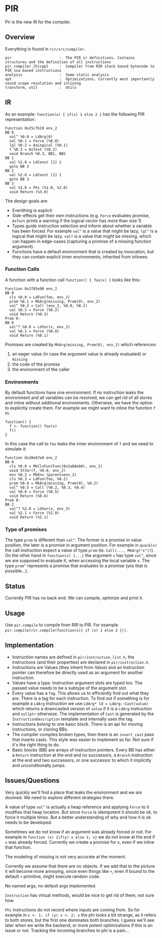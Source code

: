 # PIR

Pir is the new IR for the compiler.

## Overview

Everything is found in `rir/src/compiler`.

```
pir                      :  The PIR ir definitions. Contains structures and the definition of all instructions
pir_compiler.[h|cpp]     :  Compiler from RIR stack based bytecode to PIR ssa based instructions
analysis                 :  Some static analysis
opt                      :  Optimizations. Currently most importantly sound scope resolution and inlining
transform, util          :  Utils
```

## IR

As an example: `function(x) { if(x) 1 else 2 }` has the following PIR representation:

```
Function 0x25c7b10 env_2
BB 0
  val^ %0.0 = LdArg(0)
  val %0.1 = Force (%0.0)
  lgl %0.2 = AsLogical (%0.1)
  t %0.3 = AsTest (%0.2)
  void Branch %0.3, BB1, BB2
BB 1
  val %1.0 = LdConst [1] 2
  goto BB 3
BB 2
  val %2.0 = LdConst [1] 1
  goto BB 3
BB 3
  val %3.0 = Phi (%1.0, %2.0)
  void Return (%3.0)
```

The design goals are:

* Everithing is explicit
* Side-effects get their own instructions
  (e.g. `Force` evaluates promise, `AsTest` prints a warning if the logical vector has more than size 1)
* Types guide instruction selection and inform about whether a variable has been forced. For example `val^` is a value that might be lazy, `lgl^` is a logical that might be lazy.
  `val?` is a value that might be missing, which can happen in edge-cases (capturing a promise of a missing function argument).
* Functions have a default environment that is created by invocation, but they can contain explicit inner environments, inherited from inlinees.

### Function Calls

A function with a function call `function() { foo(x) }` looks like this:

```
Function 0x2f85e90 env_2
BB 0
  cls %0.0 = LdFun(foo, env_2)
  prom %0.1 = MkArg(missing, Prom(0), env_2)
  val^ %0.2 = Call (env_2, %0.0, %0.1)
  val %0.3 = Force (%0.2)
  void Return (%0.3)
Prom 0:
BB 0
  val^? %0.0 = LdVar(x, env_2)
  val %0.1 = Force (%0.0)
  void Return (%0.1)
```

Promises are created by `MkArg(missing, Prom(0), env_2)` which references:

1. an eager value (in case the argument value is already evaluated) or `missing`
2. the code of the promise
3. the environment of the caller

### Environments

By default functions have one environment. If no instruction leaks the environment and all variables can be resolved, we can get rid of all stores and inline without additional environments.
Otherwise, we have the option to explicitly create them.
For example we might want to inline the function `f` in:

```
function() {
  f <- function() foo(x)
  f()
}
```

In this case the call to `foo` leaks the inner environment of `f` and we need to simulate it:

```
Function 0x28e67e0 env_2
BB 0
  cls %0.0 = MkClsFun(Func(0x2ab8eb0), env_2)
  void StVar(f, %0.0, env_2)
  env %0.2 = MkEnv (parent=env_2)
  cls %0.3 = LdFun(foo, %0.2)
  prom %0.4 = MkArg(missing, Prom(0), %0.2)
  val^ %0.5 = Call (%0.2, %0.3, %0.4)
  val %0.6 = Force (%0.5)
  void Return (%0.6)
Prom 0:
BB 2
  val^? %2.0 = LdVar(x, env_3)
  val %2.1 = Force (%2.0)
  void Return (%2.1)
```

### Type of promises

The type `prom` is different than `val^`.
The former is a promise in value position, the later is a promise in argument position.
For example in `quack(x)` the call instruction expect a value of type `prom` (ie. `Call(..., MkArg("x"))`).
On the other hand in `function(x) {...}` the argument `x` has type `val^`, since we are supposed to evaluate it, when accessing the local variable `x`.
The type `prom^` represents a promise that evaluates to a promise (yes that is possible...).

## Status

Currently PIR has no back end. We can compile, optimize and print it.

## Usage

Use `pir.compile` to compile from RIR to PIR. For example `pir.compile(rir.compile(function(x){ if (x) 1 else 2 }))`.

## Implementation

* Instruction names are defined in `pir/instruction_list.h`, the instructions (and their properties) are declared in `pir/instruction.h`.
* Instructions are Values (they inherit from Value) and an Instruction pointer can therefore be directly used as an argument for another instruction.
* Values have a type. Instruction argument slots are typed too. The passed value needs to be a subtype of the argument slot.
* Every value has a `Tag`. This allows us to efficiently find out what they are. There is a tag for each instruction. To find out if something is for example a `LdArg` instruction we use `LdArg* ld = LdArg::Cast(value)` which returns a downcasted version of `value` if it is a `LdArg` instruction and `nullptr` otherwise. The implementation of `Cast` is generated by the `InstructionDescription` template and internally uses the tag.
* Instructions *belong* to one basic block. There is an api for moving instructions, or cloning BBs.
* The compiler compiles broken types, then there is an `insert_cast` pass that inserts casts. This style was easier to implement so far. Not sure if it's the right thing to do.
* Basic blocks (BB) are arrays of instruction pointers. Every BB has either a `Return` instruction at the end and no successors, a `Branch` instruction at the end and two successors, or one successor to which it implicitly and unconditionally jumps.

## Issues/Questions

Very quickly we'll find a place that leaks the environment and we are doomed. We need to explore different strategies there.

A value of type `val^` is actually a heap reference and applying `Force` to it modifies that heap location. But since `Force` is idempotent it should be ok, to force it multiple times. But a better understanding of why and how it is ok needs to be developed. 

Sometimes we do not know if an argument was already forced or not. For example in `function (x) {if(y) x else 1; x}` we do not know at the end if `x` was already forced. Currently we create a promise for x, even if we inline that function.

The modeling of missing is not very accurate at the moment.

Currently we assume that there are no objects. If we add that to the picture it will become more annoying, since even things like `+`, even if bound to the default `+` primitive, might execute random code.

No named args, no default args implemented.

`Instruction` has virtual methods, would be nice to get rid of them, not sure how.

`Phi` instructions do not record where inputs are coming from. So for example in `x <- 1; if (y) x <- 2; x` the phi looks a bit strange, as it refers to both stores, but the first one dominates both branches. I guess we'll see later when we write the backend, or more potent optimizations if this is an issue or not. Tracking the incoming branches to phi is a pain...
